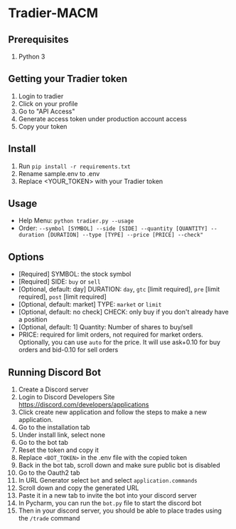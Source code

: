 # Tradier-MACM

## Prerequisites
1. Python 3


## Getting your Tradier token
1. Login to tradier
2. Click on your profile
3. Go to "API Access"
4. Generate access token under production account access
5. Copy your token

## Install
1. Run
`pip install -r requirements.txt`
2. Rename sample.env to .env
3. Replace <YOUR_TOKEN> with your Tradier token

## Usage
- Help Menu: `python tradier.py --usage`
- Order: `--symbol [SYMBOL] --side [SIDE] --quantity [QUANTITY] --duration [DURATION] --type [TYPE] --price [PRICE] --check"`

## Options
- [Required] SYMBOL: the stock symbol
- [Required] SIDE: `buy` or `sell`
- [Optional, default: day] DURATION: `day`, `gtc` [limit required], `pre` [limit required], `post` [limit required]
- [Optional, default: market] TYPE: `market` or `limit`
- [Optional, default: no check] CHECK: only buy if you don't already have a position
- [Optional, default: 1] Quantity: Number of shares to buy/sell
- PRICE: required for limit orders, not required for market orders. Optionally, you can use `auto` for the price. It will use ask+0.10 for buy orders and bid-0.10 for sell orders

## Running Discord Bot
1. Create a Discord server
2. Login to Discord Developers Site https://discord.com/developers/applications
3. Click create new application and follow the steps to make a new application.
4. Go to the installation tab
5. Under install link, select none
6. Go to the bot tab
7. Reset the token and copy it
8. Replace `<BOT_TOKEN>` in the .env file with the copied token
9. Back in the bot tab, scroll down and make sure public bot is disabled
10. Go to the Oauth2 tab
11. In URL Generator select `bot` and select `application.commands`
12. Scroll down and copy the generated URL
13. Paste it in a new tab to invite the bot into your discord server
14. In Pycharm, you can run the `bot.py` file to start the discord bot
15. Then in your discord server, you should be able to place trades using the `/trade` command
